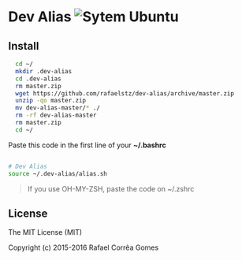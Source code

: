 # Dev Alias ![Sytem Ubuntu](https://img.shields.io/badge/System-Ubuntu-orange.svg)

## Install

```sh
  cd ~/
  mkdir .dev-alias
  cd .dev-alias
  rm master.zip
  wget https://github.com/rafaelstz/dev-alias/archive/master.zip
  unzip -qo master.zip
  mv dev-alias-master/* ./
  rm -rf dev-alias-master
  rm master.zip
  cd ~/
```

Paste this code in the first line of your **~/.bashrc**

```sh

# Dev Alias
source ~/.dev-alias/alias.sh

```

  > If you use OH-MY-ZSH, paste the code on ~/.zshrc

## License

The MIT License (MIT)

Copyright (c) 2015-2016 Rafael Corrêa Gomes
